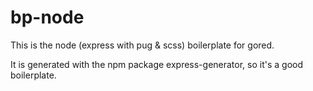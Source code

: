 # bp-node
This is the node (express with pug & scss) boilerplate for gored.

It is generated with the npm package express-generator, so it's a good boilerplate.